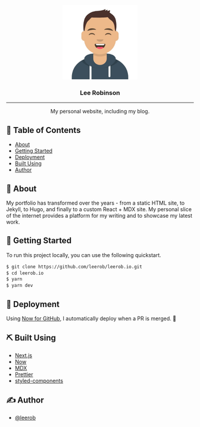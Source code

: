 <p align="center">
  <a href="https://leerob.io" rel="noopener">
 <img width=200px height=200px src="./public/static/images/avatar.jpg" alt="Lee Robinson"></a>
</p>

<h3 align="center">Lee Robinson</h3>

---

<p align="center"> My personal website, including my blog.
    <br> 
</p>

## 📝 Table of Contents

-   [About](#about)
-   [Getting Started](#getting_started)
-   [Deployment](#deployment)
-   [Built Using](#built_using)
-   [Author](#author)

## 🧐 About <a name = "about"></a>

My portfolio has transformed over the years - from a static HTML site, to Jekyll, to Hugo, and finally to a custom React + MDX site. My personal slice of the internet provides a platform for my writing and to showcase my latest work.

## 🏁 Getting Started <a name = "getting_started"></a>

To run this project locally, you can use the following quickstart.

```bash
$ git clone https://github.com/leerob/leerob.io.git
$ cd leerob.io
$ yarn
$ yarn dev
```

## 🚀 Deployment <a name = "deployment"></a>

Using [Now for GitHub](https://zeit.co/github), I automatically deploy when a PR is merged. 🎉

## ⛏️ Built Using <a name = "built_using"></a>

-   [Next.js](https://nextjs.org/)
-   [Now](https://zeit.co/now)
-   [MDX](https://github.com/mdx-js/mdx)
-   [Prettier](https://prettier.io/)
-   [styled-components](https://www.styled-components.com/)

## ✍️ Author <a name = "author"></a>

-   [@leerob](https://github.com/leerob)
